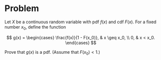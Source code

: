 # Problem
Let $X$ be a continuous random variable with pdf $f(x)$ and cdf $F(x)$. For a fixed number $x_0$, define the function

$$
g(x) =
\begin{cases}
\frac{f(x)}{1 - F(x_0)}, & x \geq x_0, \\
0, & x < x_0.
\end{cases}
$$

Prove that $g(x)$ is a pdf. (Assume that $F(x_0) < 1$.)
